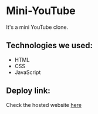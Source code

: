 # Mini-YouTube
It's a mini YouTube clone.

## Technologies we used:
<ul>
  <li>HTML</li>
  <li>CSS</li>
  <li>JavaScript</li>
</ul>

## Deploy link:

Check the hosted website [here](https://youtube-clone-111.netlify.app/)

